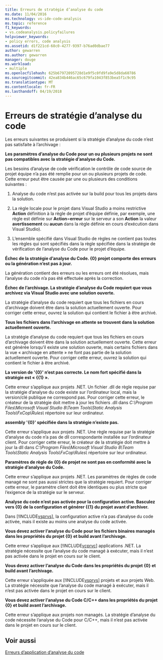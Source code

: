 ```yaml
---
title: Erreurs de stratégie d’analyse du code
ms.date: 11/04/2016
ms.technology: vs-ide-code-analysis
ms.topic: reference
f1_keywords:
- vs.codeanalysis.policyfailures
helpviewer_keywords:
- policy errors, code analysis
ms.assetid: d1f221cd-68c0-4277-9397-b76ad0dbae77
author: gewarren
ms.author: gewarren
manager: douge
ms.workload:
- multiple
ms.openlocfilehash: 625b67972095728d1e9f5c0fd9fa9e5d8da60786
ms.sourcegitcommit: 42ea834b446ac65c679fa1043f853bea5f1c9c95
ms.translationtype: MT
ms.contentlocale: fr-FR
ms.lasthandoff: 04/19/2018
---
```

# <a name="code-analysis-policy-errors"></a>Erreurs de stratégie d’analyse du code
Les erreurs suivantes se produisent si la stratégie d’analyse du code n’est pas satisfaite à l’archivage :

 **Les paramètres d’analyse du Code pour un ou plusieurs projets ne sont pas compatibles avec la stratégie d’analyse du Code.**

 Les besoins d’analyse de code vérification le contrôle de code source de projet équipe n’a pas été remplie pour un ou plusieurs projets de code. Cette erreur peut être causée par une ou plusieurs des conditions suivantes :

1.  Analyse du code n’est pas activée sur la build pour tous les projets dans la solution.

2.  La règle locale pour le projet dans Visual Studio a moins restrictive **Action** définition à la règle de projet d’équipe définie, par exemple, une règle est définie sur **Action**=**erreur**  sur le serveur a son **Action** la valeur **avertissement** ou **aucun** dans la règle définie en cours d’exécution dans Visual Studio).

3.  L’ensemble spécifié dans Visual Studio de règles ne contient pas toutes les règles qui sont spécifiés dans la règle spécifiée dans la stratégie de vérification de l’analyse du Code pour le projet d’équipe.

 **Échec de la stratégie d’analyse du Code. {0} projet comporte des erreurs ou la génération n’est pas à jour.**

 La génération contient des erreurs ou les erreurs ont été résolues, mais l’analyse du code n’a pas été effectuée après la correction.

 **Échec de l’archivage. La stratégie d’analyse du Code requiert que vous archivez via Visual Studio avec une solution ouverte.**

 La stratégie d’analyse du code requiert que tous les fichiers en cours d’archivage doivent être dans la solution actuellement ouverte. Pour corriger cette erreur, ouvrez la solution qui contient le fichier à être archivé.

 **Tous les fichiers dans l’archivage en attente se trouvent dans la solution actuellement ouverte.**

 La stratégie d’analyse du code requiert que tous les fichiers en cours d’archivage doivent être dans la solution actuellement ouverte. Cette erreur est générée lorsqu’il existe une solution ouverte, mais certains fichiers dans la vue « archivage en attente » ne font pas partie de la solution actuellement ouverte. Pour corriger cette erreur, ouvrez la solution qui contient le fichier à être archivé.

 **La version de '{0}' n’est pas correcte. Le nom fort spécifié dans la stratégie est « {{1} ».**

 Cette erreur s’applique aux projets .NET. Un fichier .dll de règle requise par la stratégie d’analyse du code existe sur l’ordinateur local, mais la version/clé publique ne correspond pas. Pour corriger cette erreur, le créateur de la stratégie doit mettre à jour les fichiers .dll dans *C:\Program Files\Microsoft Visual Studio 8\Team Tools\Static Analysis Tools\FxCop\Rules\\*  répertoire sur leur ordinateur.

 **assembly '{0}' spécifiée dans la stratégie n’existe pas.**

 Cette erreur s’applique aux projets .NET. Une règle requise par la stratégie d’analyse du code n’a pas de dll correspondante installée sur l’ordinateur client. Pour corriger cette erreur, le créateur de la stratégie doit mettre à jour la dll dans *C:\Program Files\Microsoft Visual Studio 8\Team Tools\Static Analysis Tools\FxCop\Rules\\*  répertoire sur leur ordinateur.

 **Paramètres de règle de {0} de projet ne sont pas en conformité avec la stratégie d’analyse du Code.**

 Cette erreur s’applique aux projets .NET. Les paramètres de règles de code managé ne sont pas aussi strictes que la stratégie requiert. Pour corriger cette erreur, le paramètre client doit être identiques ou plus stricte que l’exigence de la stratégie sur le serveur.

 **Analyse du code n’est pas activée pour la configuration active. Basculez vers {0} de la configuration et générer {{1} du projet avant d’archiver.**

 Dans [!INCLUDE[vsprvs](../code-quality/includes/vsprvs_md.md)], la configuration active n’a pas d’analyse du code activée, mais il existe au moins une analyse du code activée.

 **Vous devez activer l’analyse du Code pour les fichiers binaires managés dans les propriétés du projet {0} et build avant l’archivage.**

 Cette erreur s’applique aux [!INCLUDE[vcprvc](../code-quality/includes/vcprvc_md.md)] applications .NET. La stratégie nécessite que l’analyse du code managé à exécuter, mais il n’est pas activée dans le projet en cours sur le client.

 **Vous devez activer l’analyse du Code dans les propriétés du projet {0} et build avant l’archivage.**

 Cette erreur s’appliquée aux [!INCLUDE[vsprvs](../code-quality/includes/vsprvs_md.md)] projets et aux projets Web. La stratégie nécessite que l’analyse du code managé à exécuter, mais il n’est pas activée dans le projet en cours sur le client.

 **Vous devez activer l’analyse du Code C/C++ dans les propriétés du projet {0} et build avant l’archivage.**

 Cette erreur s’applique aux projets non managés. La stratégie d’analyse du code nécessite l’analyse du Code pour C/C++, mais il n’est pas activée dans le projet en cours sur le client.

## <a name="see-also"></a>Voir aussi
 [Erreurs d’application d’analyse du code](../code-quality/code-analysis-application-errors.md)
